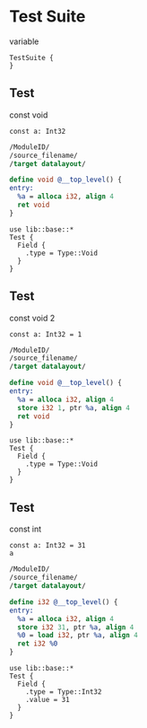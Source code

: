 # Test Suite
variable

```cent
TestSuite {
}
```

## Test
const void

```akela
const a: Int32
```

```llvm
/ModuleID/
/source_filename/
/target datalayout/

define void @__top_level() {
entry:
  %a = alloca i32, align 4
  ret void
}
```

```cent
use lib::base::*
Test {
  Field {
    .type = Type::Void
  }
}
```

## Test
const void 2

```akela
const a: Int32 = 1
```

```llvm
/ModuleID/
/source_filename/
/target datalayout/

define void @__top_level() {
entry:
  %a = alloca i32, align 4
  store i32 1, ptr %a, align 4
  ret void
}
```

```cent
use lib::base::*
Test {
  Field {
    .type = Type::Void
  }
}
```

## Test
const int

```akela
const a: Int32 = 31
a
```

```llvm
/ModuleID/
/source_filename/
/target datalayout/

define i32 @__top_level() {
entry:
  %a = alloca i32, align 4
  store i32 31, ptr %a, align 4
  %0 = load i32, ptr %a, align 4
  ret i32 %0
}
```

```cent
use lib::base::*
Test {
  Field {
    .type = Type::Int32
    .value = 31
  }
}
```